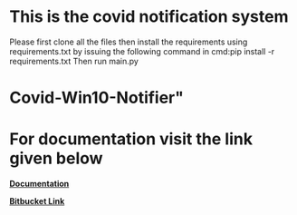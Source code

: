 # This is the covid notification system
Please first clone all the files then install the requirements using requirements.txt by issuing the following command in cmd:pip install -r requirements.txt
Then run main.py
# Covid-Win10-Notifier" 
# For documentation visit the link given below
**[Documentation]('covid-win10-notifier.netlify.app')**

**[Bitbucket Link](https://DebadityaMalakar@bitbucket.org/DebadityaMalakar/covid-win10-notifier.git)**
